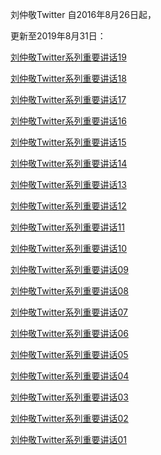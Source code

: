 刘仲敬Twitter 自2016年8月26日起，

更新至2019年8月31日：

[刘仲敬Twitter系列重要讲话19](/01_Internet/刘仲敬Twitter/刘仲敬Twitter系列重要讲话19.md)

[刘仲敬Twitter系列重要讲话18](/01_Internet/刘仲敬Twitter/刘仲敬Twitter系列重要讲话18.md)

[刘仲敬Twitter系列重要讲话17](/01_Internet/刘仲敬Twitter/刘仲敬Twitter系列重要讲话17.md)

[刘仲敬Twitter系列重要讲话16](/01_Internet/刘仲敬Twitter/刘仲敬Twitter系列重要讲话16.md)

[刘仲敬Twitter系列重要讲话15](/01_Internet/刘仲敬Twitter/刘仲敬Twitter系列重要讲话15.md)

[刘仲敬Twitter系列重要讲话14](/01_Internet/刘仲敬Twitter/刘仲敬Twitter系列重要讲话14.md)

[刘仲敬Twitter系列重要讲话13](/01_Internet/刘仲敬Twitter/刘仲敬Twitter系列重要讲话13.md)

[刘仲敬Twitter系列重要讲话12](/01_Internet/刘仲敬Twitter/刘仲敬Twitter系列重要讲话12.md)

[刘仲敬Twitter系列重要讲话11](/01_Internet/刘仲敬Twitter/刘仲敬Twitter系列重要讲话11.md)

[刘仲敬Twitter系列重要讲话10](/01_Internet/刘仲敬Twitter/刘仲敬Twitter系列重要讲话10.md)

[刘仲敬Twitter系列重要讲话09](/01_Internet/刘仲敬Twitter/刘仲敬Twitter系列重要讲话09.md)

[刘仲敬Twitter系列重要讲话08](/01_Internet/刘仲敬Twitter/刘仲敬Twitter系列重要讲话08.md)

[刘仲敬Twitter系列重要讲话07](/01_Internet/刘仲敬Twitter/刘仲敬Twitter系列重要讲话07.md)

[刘仲敬Twitter系列重要讲话06](/01_Internet/刘仲敬Twitter/刘仲敬Twitter系列重要讲话06.md)

[刘仲敬Twitter系列重要讲话05](/01_Internet/刘仲敬Twitter/刘仲敬Twitter系列重要讲话05.md)

[刘仲敬Twitter系列重要讲话04](/01_Internet/刘仲敬Twitter/刘仲敬Twitter系列重要讲话04.md)

[刘仲敬Twitter系列重要讲话03](/01_Internet/刘仲敬Twitter/刘仲敬Twitter系列重要讲话03.md)

[刘仲敬Twitter系列重要讲话02](/01_Internet/刘仲敬Twitter/刘仲敬Twitter系列重要讲话02.md)

[刘仲敬Twitter系列重要讲话01](/01_Internet/刘仲敬Twitter/刘仲敬Twitter系列重要讲话01.md)
